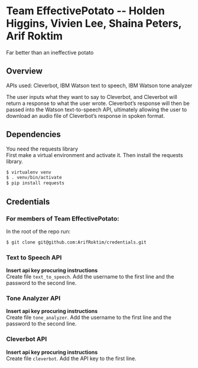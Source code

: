 # Team EffectivePotato -- Holden Higgins, Vivien Lee, Shaina Peters, Arif Roktim 
Far better than an ineffective potato

## Overview
APIs used: Cleverbot, IBM Watson text to speech, IBM Watson tone analyzer

The user inputs what they want to say to Cleverbot, and Cleverbot will return a response to what the user wrote. Cleverbot’s response will then be passed into the Watson text-to-speech API, ultimately allowing the user to download an audio file of Cleverbot’s response in spoken format.


## Dependencies
You need the requests library  
First make a virtual environment and activate it. Then install the requests library.  
```bash
$ virtualenv venv
$ . venv/bin/activate
$ pip install requests
```

## Credentials
### For members of Team EffectivePotato:
In the root of the repo run:
```bash
$ git clone git@github.com:ArifRoktim/credentials.git
```


### Text to Speech API
__Insert api key procuring instructions__  
Create file `text_to_speech`. Add the username to the first line and the password to the second line.

### Tone Analyzer API
__Insert api key procuring instructions__  
Create file `tone_analyzer`. Add the username to the first line and the password to the second line.

### Cleverbot API
__Insert api key procuring instructions__  
Create file `cleverbot`. Add the API key to the first line.
